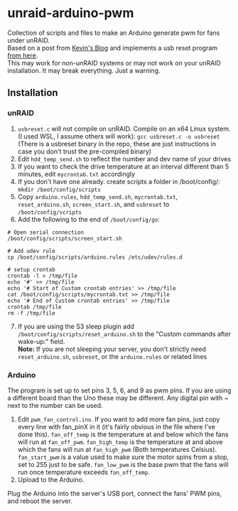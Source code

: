 # unraid-arduino-pwm
Collection of scripts and files to make an Arduino generate pwm for fans under unRAID.  
Based on a post from [Kevin's Blog](https://kmwoley.com/blog/controlling-case-fans-based-on-hard-drive-temperature/) and implements a usb reset program [from here](https://marc.info/?l=linux-usb&m=121459435621262&w=2).  
This may work for non-unRAID systems or may not work on your unRAID installation.  It may break everything.  Just a warning.


## Installation
### unRAID
1. `usbreset.c` will not compile on unRAID.  Compile on an x64 Linux system.  (I used WSL, I assume others will work): `gcc usbreset.c -o usbreset`  
   (There is a usbreset binary in the repo, these are just instructions in case you don't trust the pre-compiled binary)
2. Edit `hdd_temp_send.sh` to reflect the number and dev name of your drives
3. If you want to check the drive temperature at an interval different than 5 minutes, edit `mycrontab.txt` accordingly
4. If you don't have one already. create scripts a folder in /boot/config/:    `mkdir /boot/config/scripts`
5. Copy `arduino.rules`, `hdd_temp_send.sh`, `mycrontab.txt`, `reset_arduino.sh`, `screen_start.sh`, and `usbreset` to `/boot/config/scripts`
6. Add the following to the end of `/boot/config/go`:
```
# Open serial connection
/boot/config/scripts/screen_start.sh

# Add udev rule
cp /boot/config/scripts/arduino.rules /etc/udev/rules.d

# setup crontab
crontab -l > /tmp/file
echo '#' >> /tmp/file
echo '# Start of Custom crontab entries' >> /tmp/file
cat /boot/config/scripts/mycrontab.txt >> /tmp/file
echo '# End of Custom crontab entries' >> /tmp/file
crontab /tmp/file
rm -f /tmp/file
```
7. If you are using the S3 sleep plugin add `/boot/config/scripts/reset_arduino.sh` to the "Custom commands after wake-up:" field.  
   **Note:** If you are not sleeping your server, you don't strictly need `reset_arduino.sh`, `usbreset`, or the `arduino.rules` or related lines
   
### Arduino
The program is set up to set pins 3, 5, 6, and 9 as pwm pins.  If you are using a different board than the Uno these may be different.  Any digital pin with ~ next to the number can be used.  
1. Edit `pwm_fan_control.ino`.  If you want to add more fan pins, just copy every line with fan_pinX in it (it's fairly obvious in the file where I've done this).  `fan_off_temp` is the temperature at and below which the fans will run at `fan_off_pwm`.  `fan_high_temp` is the temperature at and above which the fans will run at `fan_high_pwm`  (Both temperatures Celsius).  `fan_start_pwm` is a value used to make sure the motor spins from a stop, set to 255 just to be safe.  `fan_low_pwm` is the base pwm that the fans will run once temperature exceeds `fan_off_temp`.  
2. Upload to the Arduino.  



Plug the Arduino into the server's USB port, connect the fans' PWM pins, and reboot the server.
